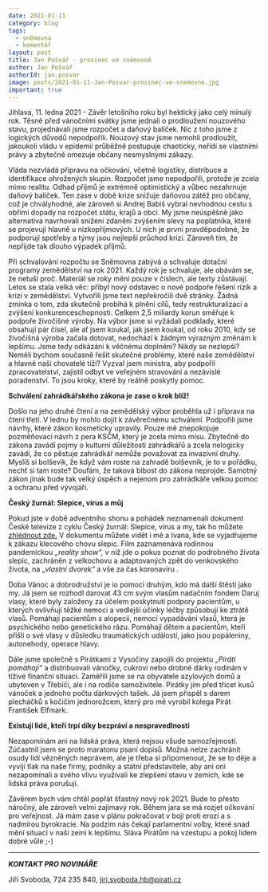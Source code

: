 ```yaml
---
date: 2021-01-11
category: blog
tags:
  - sněmovna
  - komentář
layout: post
title: Jan Pošvář - prosinec ve sněmovně
author: Jan Pošvář
authorId: jan.posvar
image: posts/2021-01-11-Jan-Posvar-prosinec-ve-snemovne.jpg
important: true
---
```


Jihlava, 11. ledna 2021 - Závěr letošního roku byl hektický jako celý minulý rok. Těsně před vánočními svátky jsme jednali o prodloužení nouzového stavu, projednávali jsme rozpočet a daňový balíček. Nic z toho jsme z logických důvodů nepodpořili. Nouzový stav jsme nemohli prodloužit, jakoukoli vládu v epidemii průběžně postupuje chaoticky, neřídí se vlastními právy a zbytečně omezuje občany nesmyslnými zákazy.

Vláda nezvládá přípravu na očkování, včetně logistiky, distribuce a identifikace ohrožených skupin. Rozpočet jsme nepodpořili, protože je zcela mimo realitu. Odhad příjmů je extrémně optimistický a vůbec nezahrnuje daňový balíček. Ten zase v době krize snižuje daňovou zátěž pro občany, což je chvályhodné, ale zároveň si Andrej Babiš vybral nevhodnou cestu s obřími dopady na rozpočet státu, krajů a obcí. My jsme neúspěšně jako alternativa navrhovali snížení zdanění zvýšením slevy na poplatníka, které se projevují hlavně u nízkopříjmových. U nich je první pravděpodobné, že podporují spotřeby a týmy jsou nejlepší průchod krizí. Zároveň tím, že nepřijde tak dlouho výpadek příjmů.

Při schvalování rozpočtu se Sněmovna zabývá a schvaluje dotační programy zemědělství na rok 2021. Každý rok je schvaluje, ale obávám se, že netuší proč. Materiál se roky mění pouze v číslech, ale texty zůstávají. Letos se stala velká věc: přibyl nový odstavec o nové podpoře řešení rizik a krizí v zemědělství. Vytvořili jsme text nepřekročili dvě stránky. Žádná zmínka o tom, zda skutečně probíhá k plnění cílů, tedy restrukturalizaci a zvýšení konkurenceschopnosti. Celkem 2,5 miliardy korun směřuje k podpoře živočišné výroby. Na výbor jsme si vyžádali podklady, které obsahují pár čísel, ale ať jsem koukal, jak jsem koukal, od roku 2010, kdy se živočišná výroba začala dotovat, nedochází k žádným výrazným změnám k lepšímu. Jsme tedy odkázáni k věčnému doplnění? Nikdy se nezlepší? Neměli bychom současně řešit skutečné problémy, které naše zemědělství a hlavně naši chovatelé tíží? Vyzval jsem ministra, aby podpořil zpracovatelství, zajistil odbyt ve veřejném stravování a nezávislé poradenství. To jsou kroky, které by reálně poskytly pomoc.

**Schválení zahrádkářského zákona je zase o krok blíž!**

Došlo na jeho druhé čtení a na zemědělský výbor proběhla už i příprava na čtení třetí. V lednu by mohlo dojít k závěrečnému schválení. Podpořili jsme návrhy, které zákon kosmeticky upravily. Pouze mě znepokojuje pozměňovací návrh z pera KSČM, který je zcela mimo mísu. Zbytečně do zákona zavádí pojmy o kulturní důležitosti zahrádkářů a zcela nelogicky zavádí, že co pěstuje zahrádkář nemůže považovat za invazivní druhy. Myslíš si bolševik, že když vám roste na zahradě bolševník, je to v pořádku, nechť si tam roste? Doufám, že taková blbost do zákona neprojde. Samotný zákon jinak bude tak velký úspěch a nejenom pro zahrádkáře velkou pomoc a ochranu před vývojáři.

**Český žurnál: Slepice, virus a můj**

Pokud jste v době adventního shonu a pohádek neznamenali dokument České televize z cyklu Český žurnál: Slepice, virus a my, tak ho můžete [zhlédnout zde.](https://www.ceskatelevize.cz/porady/10408111009-cesky-zurnal/218562262600004-slepice-virus-a-my/) V dokumentu můžete vidět i mě a Ivana, kde se vyjadřujeme k zákazu klecového chovu slepic. Film zaznamenává rodinnou pandemickou *„reality show“,* v níž jde o pokus poznat do podrobného života slepic, zachráněn z velkochovu a adaptovaných zpět do venkovského života, na *„vlastní dvorek“* a vše za čas koronaviru .

Doba Vánoc a dobrodružství je io pomoci druhým, kdo má další štěstí jako my. Já jsem se rozhodl darovat 43 cm svým vlasům nadačním fondem Daruj vlasy, které byly založeny za účelem poskytnutí podpory pacientům, u kterých ovlivňují těžké nemoci a vedlejší účinky léčby způsobují ke ztrátě vlasů. Pomáhají pacientům s alopecií, nemocí vypadávání vlasů, která je psychického nebo genetického rázu. Pomáhají dětem a pacientům, kteří přišli o své vlasy v důsledku traumatických událostí, jako jsou popáleniny, autonehody, operace hlavy.

Dále jsme společně s Pirátkami z Vysočiny zapojili do projektu *„Piráti pomáhají“* a distribuovali vánočky, cukroví nebo drobné dárky rodinám v tíživé finanční situaci. Zaměřili jsme se na obyvatele azylových domů a ubytoven v Třebíči, ale i na rodiče samoživitele. Pirátky jim před třicet kusů vánoček a jednoho počtu dárkových tašek. Já jsem přispěl s darem plecháčků s kočičím jednorožcem, který pro mě vyrobil kolega Pirát František Elfmark.

**Existují lidé, kteří trpí díky bezpráví a nespravedlnosti**

Nezapomínám ani na lidská práva, která nejsou všude samozřejmostí. Zúčastnil jsem se proto maratonu psaní dopisů. Možná nelze zachránit osudy lidí vězněných neprávem, ale je třeba si připomenout, že se to děje a vyvíjí tlak na naše firmy, podniky a státní představitele, aby ani oni nezapomínali a svého vlivu využívali ke zlepšení stavu v zemích, kde se lidská práva porušují.

Závěrem bych vám chtěl popřát šťastný nový rok 2021. Bude to přesto náročný, ale zároveň velmi zajímavý rok. Během jara se má rozjet očkování pro veřejnost. Já mám zase v plánu pokračovat v boji proti erozi a s nadmírou byrokracie. Na podzim nás čekají parlamentní volby, které snad mění situaci v naší zemi k lepšímu. Sláva Pirátům na vzestupu a pokoj lidem dobré vůle ;-)  

---

***KONTAKT PRO NOVINÁŘE*** 

Jiří Svoboda, 724 235 840, <jiri.svoboda.hb@pirati.cz>
